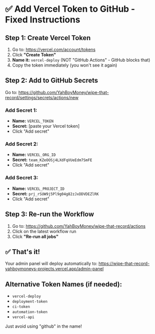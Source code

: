 # ✅ Add Vercel Token to GitHub - Fixed Instructions

## Step 1: Create Vercel Token
1. Go to: https://vercel.com/account/tokens
2. Click **"Create Token"**
3. **Name it:** `vercel-deploy` (NOT "GitHub Actions" - GitHub blocks that)
4. Copy the token immediately (you won't see it again)

## Step 2: Add to GitHub Secrets

Go to: https://github.com/YahBoyMoney/wipe-that-record/settings/secrets/actions/new

### Add Secret 1:
- **Name:** `VERCEL_TOKEN`
- **Secret:** [paste your Vercel token]
- Click "Add secret"

### Add Secret 2:
- **Name:** `VERCEL_ORG_ID`
- **Secret:** `team_KZeOOSj4LXdFqVUeEdm7SmFE`
- Click "Add secret"

### Add Secret 3:
- **Name:** `VERCEL_PROJECT_ID`
- **Secret:** `prj_rSUW9j5Pl9g04g82zJxDDVDEZlRK`
- Click "Add secret"

## Step 3: Re-run the Workflow
1. Go to: https://github.com/YahBoyMoney/wipe-that-record/actions
2. Click on the latest workflow run
3. Click **"Re-run all jobs"**

## ✅ That's it!

Your admin panel will deploy automatically to:
https://wipe-that-record-yahboymoneys-projects.vercel.app/admin-panel

## Alternative Token Names (if needed):
- `vercel-deploy`
- `deployment-token`
- `ci-token`
- `automation-token`
- `vercel-api`

Just avoid using "github" in the name!